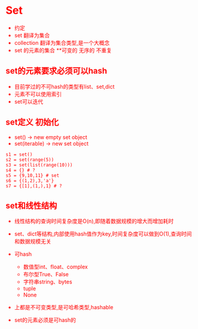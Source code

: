 # **<font color=Red> Set**

- 约定
- set 翻译为集合
- collection 翻译为集合类型,是一个大概念
- set 的元素的集合 <font color=Red>**可变的 无序的 不重复 </font>

## **set的元素要求必须可以hash**
- 目前学过的不可hash的类型有list、set,dict
- 元素不可以使用索引
-  set可以迭代

## **set定义 初始化**
- set() -> new empty set object
- set(iterable) -> new set object
```
s1 = set()
s2 = set(range(5))
s3 = set(list(range(10)))
s4 = {} # ?
s5 = {9,10,11} # set
s6 = {(1,2),3,'a'}
s7 = {[1],(1,),1} # ?
```
## **set和线性结构**
- 线性结构的查询时间复杂度是O(n),即随着数据规模的增大而增加耗时
- set、dict等结构,内部使用hash值作为key,时间复杂度可以做到O(1),查询时间和数据规模无关

- 可hash
  - 数值型int、float、complex
  - 布尔型True、False
  - 字符串string、bytes
  - tuple
  - None
 - 上都是不可变类型,是可哈希类型,hashable
 - <font color=Red> set的元素必须是可hash的 </font>
